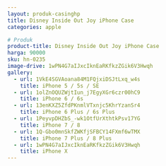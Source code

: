 ```yaml
---
layout: produk-casinghp
title: Disney Inside Out Joy iPhone Case
categories: apple

# Produk
product-title: Disney Inside Out Joy iPhone Case
harga: 90000
sku: hn-0235
image-drive: 1wPN4G7aIJxcIknEaRKfkzZGik6V3Hwqh
gallery:
  - url: 1VkE4SGVAoana84M1FQjxiDSJtLxq_w4s
    title: iPhone 5 / 5s / SE
  - url: 1olZnOQUZWjtIun_j7EgyXGr6czr00hC9
    title: iPhone 6 / 6s
  - url: 13enKXZ5ZfdPKnmlVTxnjc5KhrYzanSr4
    title: iPhone 6 Plus / 6s Plus
  - url: 1PeyvpDHZbS_-wk1OtfUrXthtkPsv17YG
    title: iPhone 7 / 8
  - url: 1Q-Gbo0mnSkfZWKfjSFBCY14FXmf6wTMX
    title: iPhone 7 Plus / 8 Plus
  - url: 1wPN4G7aIJxcIknEaRKfkzZGik6V3Hwqh
    title: iPhone X
---
```

